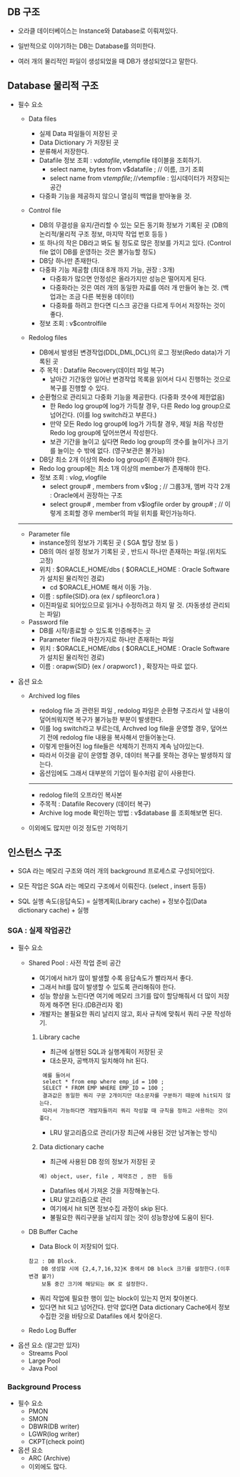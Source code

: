 ## DB 구조

- 오라클 데이터베이스는 Instance와 Database로 이뤄져있다.
- 일반적으로 이야기하는 DB는 Database를 의미한다. 

- 여러 개의 물리적인 파일이 생성되었을 때 DB가 생성되었다고 말한다.



## Database 물리적 구조

- 필수 요소
    - Data files 
        -  실제 Data 파일들이 저장된 곳
        -  Data Dictionary 가 저장된 곳
        -  분류해서 저장한다. 
        -  Datafile 정보 조회 : v$datafile , v$tempfile 테이블을 조회하기.
            -  select name, bytes from v$datafile ; // 이름, 크기 조회
            -  select name from v$tempfile ; //  v$tempfile : 임시데이터가 저장되는 공간
        -  다중화 기능을 제공하지 않으니 열심히 백업을 받아놓을 것.
    
    - Control file 
        - DB의 무결성을 유지/관리할 수 있는 모든 동기화 정보가 기록된 곳
          (DB의 논리적/물리적 구조 정보, 마지막 작업 번호 등등 ) 
        - 또 하나의 작은 DB라고 봐도 될 정도로 많은 정보를 가지고 있다.
          (Control file 없이 DB를 운영하는 것은 불가능할 정도)
        - DB당 하나만 존재한다. 
        - 다중화 기능 제공함 (최대 8개 까지 가능, 권장 : 3개) 
            - 다중화가 많으면 안정성은 올라가지만 성능은 떨어지게 된다. 
            - 다중화라는 것은 여러 개의 동일한 자료를 여러 개 만들어 놓는 것. (백업과는 조금 다른 복원용 데이터)
            - 다중화를 하려고 한다면 디스크 공간을 다르게 두어서 저장하는 것이 좋다. 
        - 정보 조회 : v$controlfile 
    - Redolog files 
        - DB에서 발생된 변경작업(DDL,DML,DCL)의 로그 정보(Redo data)가 기록된 곳 
        - 주 목적 : Datafile Recovery(데이터 파일 복구) 
            - 날아간 기간동안 일어난 변경작업 목록을 읽어서 다시 진행하는 것으로 복구를 진행할 수 있다. 
        - 순환형으로 관리되고 다중화 기능을 제공한다. (다중화 갯수에 제한없음)
            - 한 Redo log group에 log가 가득찰 경우, 다른 Redo log group으로 넘어간다. (이를 log switch라고 부른다.) 
            - 만약 모든 Redo log group에 log가 가득찰 경우, 제일 처음 작성한 Redo log group에 덮어쓰면서 작성한다. 
            - 보관 기간을 늘이고 싶다면 Redo log group의 갯수를 늘이거나 크기를 늘이는 수 밖에 없다. (영구보관은 불가능)
        - DB당 최소 2개 이상의 Redo log group이 존재해야 한다.
        - Redo log group에는 최소 1개 이상의 member가 존재해야 한다. 
        - 정보 조회 : v$log , v$logfile
            - select group# , members from v$log ; // 그룹3개, 멤버 각각 2개 : Oracle에서 권장하는 구조
            - select group# , member from v$logfile order by group# ; // 이렇게 조회할 경우 member의 파일 위치를 확인가능하다. 
    - ----
    - Parameter file
        - instance정의 정보가 기록된 곳 ( SGA 할당 정보 등 ) 
        - DB의 여러 설정 정보가 기록된 곳 , 반드시 하나만 존재하는 파일.(위치도 고정)
        - 위치 : $ORACLE_HOME/dbs ( $ORACLE_HOME : Oracle Software가 설치된 물리적인 경로)
            - cd $ORACLE_HOME 해서 이동 가능. 
        - 이름 : spfile{SID}.ora  (ex / spfileorc1.ora ) 
        - 이진파일로 되어있으므로 읽거나 수정하려고 하지 말 것. (자동생성 관리되는 파일) 
    - Password file
        -  DB를 시작/종료할 수 있도록 인증해주는 곳 
        -  Parameter file과 마찬가지로 하나만 존재하는 파일
        -  위치 : $ORACLE_HOME/dbs ( $ORACLE_HOME : Oracle Software가 설치된 물리적인 경로)
        -  이름 : orapw{SID} (ex / orapworc1 ) , 확장자는 따로 없다. 
        

- 옵션 요소
    - Archived log files
        - redolog file 과 관련된 파일 , redolog 파일은 순환형 구조라서 앞 내용이 덮어씌워지면 복구가 불가능한 부분이 발생한다.
        - 이를 log switch라고 부르는데, Archved log file을 운영할 경우, 덮어쓰기 전에 redolog file 내용을 복사해서 만들어놓는다.
        - 이렇게 만들어진 log file들은 삭제하기 전까지 계속 남아있는다. 
        - 따라서 이것을 같이 운영할 경우, 데이터 복구를 못하는 경우는 발생하지 않는다. 
        - 옵션임에도 그래서 대부분의 기업이 필수처럼 같이 사용한다. 

        ----- 
        - redolog file의 오프라인 복사본 
        - 주목적 : Datafile Recovery (데이터 복구) 
        - Archive log mode 확인하는 방법 : v$database 를 조회해보면 된다. 
        
    - 이외에도 많지만 이것 정도만 기억하기

## 인스턴스 구조
- SGA 라는 메모리 구조와 여러 개의 background 프로세스로 구성되어있다.
- 모든 작업은 SGA 라는 메모리 구조에서 이뤄진다. (select , insert 등등)

- SQL 실행 속도(응답속도) = 실행계획(Library cache) + 정보수집(Data dictionary cache) + 실행 

### SGA : 실제 작업공간
- 필수 요소
    - Shared Pool : 사전 작업 준비 공간
        - 여기에서 hit가 많이 발생할 수록 응답속도가 빨라져서 좋다. 
        - 그래서 hit를 많이 발생할 수 있도록 관리해줘야 한다.
        - 성능 향상을 노린다면 여기에 메모리 크기를 많이 할당해줘서 더 많이 저장하게 해주면 된다.(DB관리자 몫)
        - 개발자는 불필요한 쿼리 날리지 않고, 회사 규칙에 맞춰서 쿼리 구문 작성하기. 
 
        1) Library cache 
            - 최근에 실행된 SQL과 실행계획이 저장된 곳
            - 대소문자, 공백까지 일치해야 hit 된다. 
            ```
             예를 들어서 
             select * from emp where emp_id = 100 ; 
             SELECT * FROM EMP WHERE EMP_ID = 100 ; 
             결과값은 동일한 쿼리 구문 2개이지만 대소문자를 구분하기 때문에 hit되지 않는다.
             따라서 가능하다면 개발자들끼리 쿼리 작성할 때 규칙을 정하고 사용하는 것이 좋다. 
             ```
            - LRU 알고리즘으로 관리(가장 최근에 사용된 것만 남겨놓는 방식)
      
        2) Data dictionary cache  
            - 최근에 사용된 DB 정의 정보가 저장된 곳       
            ``` 
            예) object, user, file , 제약조건 , 권한  등등 
            ```
            - Datafiles 에서 가져온 것을 저장해놓는다. 
            - LRU 알고리즘으로 관리 
            - 여기에서 hit 되면 정보수집 과정이 skip 된다.  
            - 불필요한 쿼리구문을 날리지 않는 것이 성능향상에 도움이 된다. 
    - DB Buffer Cache
        - Data Block 이 저장되어 있다. 
        ```
        참고 : DB Block.
            DB 생성할 시에 {2,4,7,16,32}K 중에서 DB block 크기를 설정한다.(이후 변경 불가)
            보통 중간 크기에 해당되는 8K 로 설정한다. 
        ```
        - 쿼리 작업에 필요한 행이 있는 block이 있는지 먼저 찾아본다. 
        - 있다면 hit 되고 넘어간다. 만약 없다면 Data dictionary Cache에서 정보수집한 것을 바탕으로 Datafiles 에서 찾아온다.
    - Redo Log Buffer   
- 옵션 요소 (알고만 있자) 
    - Streams Pool
    - Large Pool
    - Java Pool 
### Background Process
- 필수 요소
   - PMON
   - SMON
   - DBWR(DB writer)
   - LGWR(log writer)
   - CKPT(check point) 
- 옵션 요소
    - ARC (Archive)
    - 이외에도 많다.  
